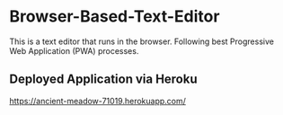 # Browser-Based-Text-Editor
This is a text editor that runs in the browser. Following best Progressive Web Application (PWA) processes.  


## Deployed Application via Heroku
https://ancient-meadow-71019.herokuapp.com/
